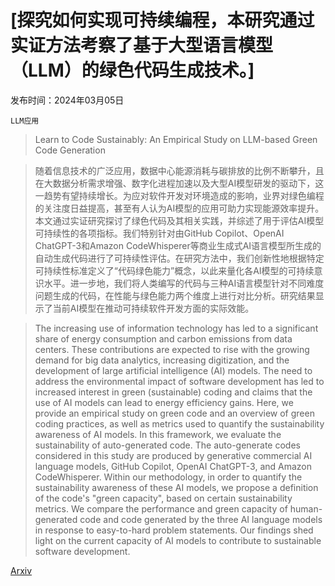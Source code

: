 # [探究如何实现可持续编程，本研究通过实证方法考察了基于大型语言模型（LLM）的绿色代码生成技术。]

发布时间：2024年03月05日

`LLM应用`

> Learn to Code Sustainably: An Empirical Study on LLM-based Green Code Generation

> 随着信息技术的广泛应用，数据中心能源消耗与碳排放的比例不断攀升，且在大数据分析需求增强、数字化进程加速以及大型AI模型研发的驱动下，这一趋势有望持续增长。为应对软件开发对环境造成的影响，业界对绿色编程的关注度日益提高，甚至有人认为AI模型的应用可助力实现能源效率提升。本文通过实证研究探讨了绿色代码及其相关实践，并综述了用于评估AI模型可持续性的各项指标。我们特别针对由GitHub Copilot、OpenAI ChatGPT-3和Amazon CodeWhisperer等商业生成式AI语言模型所生成的自动生成代码进行了可持续性评估。在研究方法中，我们创新性地根据特定可持续性标准定义了“代码绿色能力”概念，以此来量化各AI模型的可持续意识水平。进一步地，我们将人类编写的代码与三种AI语言模型针对不同难度问题生成的代码，在性能与绿色能力两个维度上进行对比分析。研究结果显示了当前AI模型在推动可持续软件开发方面的实际效能。

> The increasing use of information technology has led to a significant share of energy consumption and carbon emissions from data centers. These contributions are expected to rise with the growing demand for big data analytics, increasing digitization, and the development of large artificial intelligence (AI) models. The need to address the environmental impact of software development has led to increased interest in green (sustainable) coding and claims that the use of AI models can lead to energy efficiency gains. Here, we provide an empirical study on green code and an overview of green coding practices, as well as metrics used to quantify the sustainability awareness of AI models. In this framework, we evaluate the sustainability of auto-generated code. The auto-generate codes considered in this study are produced by generative commercial AI language models, GitHub Copilot, OpenAI ChatGPT-3, and Amazon CodeWhisperer. Within our methodology, in order to quantify the sustainability awareness of these AI models, we propose a definition of the code's "green capacity", based on certain sustainability metrics. We compare the performance and green capacity of human-generated code and code generated by the three AI language models in response to easy-to-hard problem statements. Our findings shed light on the current capacity of AI models to contribute to sustainable software development.

[Arxiv](https://arxiv.org/abs/2403.03344)